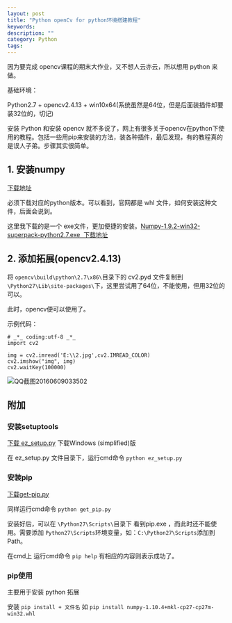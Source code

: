 ```yaml
---
layout: post
title: "Python openCv for python环境搭建教程"
keywords: 
description: ""
category: Python
tags: 
---
```


<!--markdown-->因为要完成 opencv课程的期末大作业，又不想人云亦云，所以想用 python 来做。  

基础环境：
  
Python2.7 + opencv2.4.13 + win10x64(系统虽然是64位，但是后面装插件却要装32位的，切记)  
  
安装 Python 和安装 opencv 就不多说了，网上有很多关于opencv在python下使用的教程。包括一些用pip来安装的方法，装各种插件，最后发现，有的教程真的是误人子弟。步骤其实很简单。  
  
## 1. 安装numpy  
  
[下载地址](https://pypi.python.org/pypi/numpy/)  
  
必须下载对应的python版本。可以看到，官网都是 whl 文件，如何安装这种文件，后面会说到。  
  
这里我下载的是一个 exe文件，更加便捷的安装。[Numpy-1.9.2-win32-superpack-python2.7.exe  下载地址](http://download.csdn.net/detail/corfox_liu/9155347)  
  
## 2. 添加拓展(opencv2.4.13)  
  
将 `opencv\build\python\2.7\x86\`目录下的 cv2.pyd 文件复制到 `\Python27\Lib\site-packages\`下，这里尝试用了64位，不能使用，但用32位的可以。  
  
此时，opencv便可以使用了。  
  
示例代码：  
  
```  
# _*_ coding:utf-8 _*_  
import cv2  
  
img = cv2.imread('E:\\2.jpg',cv2.IMREAD_COLOR)  
cv2.imshow("img", img)  
cv2.waitKey(100000)  
```  
  
 ![QQ截图20160609033502](http://539go.com/usr/uploads/2016/06-08/QQ截图20160609033502.png)  
  
## 附加  
  
### 安装setuptools  
  
[下载 ez_setup.py](https://pypi.python.org/pypi/setuptools) 下载Windows (simplified)版  
  
在 ez_setup.py 文件目录下，运行cmd命令 `python ez_setup.py`  
  
### 安装pip  
  
[下载get-pip.py](https://pip.pypa.io/en/latest/installing/#id7)  
  
同样运行cmd命令 `python get_pip.py`  
  
安装好后，可以在 `\Python27\Scripts\`目录下 看到pip.exe ，而此时还不能使用。需要添加 `Python27\Scripts`环境变量，如：`C:\Python27\Scripts`添加到Path。  
  
在cmd上 运行cmd命令 `pip help` 有相应的内容则表示成功了。  
  
### pip使用  
  
主要用于安装 python 拓展  
  
安装 `pip install + 文件名` 如 `pip install numpy-1.10.4+mkl-cp27-cp27m-win32.whl`  
